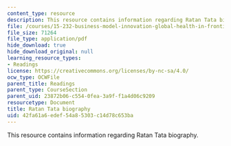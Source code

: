 ```yaml
---
content_type: resource
description: This resource contains information regarding Ratan Tata biography.
file: /courses/15-232-business-model-innovation-global-health-in-frontier-markets-fall-2013/42fa61a6edef54a85303c14d78c653ba_MIT_15_232F13_11_Bio_Rat_N_Tat.pdf
file_size: 71264
file_type: application/pdf
hide_download: true
hide_download_original: null
learning_resource_types:
- Readings
license: https://creativecommons.org/licenses/by-nc-sa/4.0/
ocw_type: OCWFile
parent_title: Readings
parent_type: CourseSection
parent_uid: 23872b06-c554-0fea-3a9f-f1a4d06c9209
resourcetype: Document
title: Ratan Tata biography
uid: 42fa61a6-edef-54a8-5303-c14d78c653ba
---
```

This resource contains information regarding Ratan Tata biography.